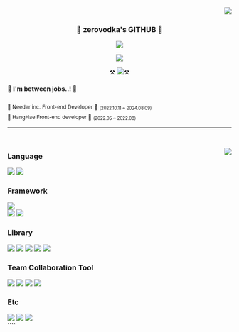 <div align="center">

  <img align="right" src="https://github-readme-stats.vercel.app/api?username=zerovodka&show_icons=true&theme=transparent&hide="/>

  <br />
  
  ### 🐳 zerovodka's GITHUB 🐳

 <a href="https://github.com/zerovodka"><img src="https://hits.seeyoufarm.com/api/count/incr/badge.svg?url=https%3A%2F%2Fgithub.com%2Fzerovodka&count_bg=%23000000&title_bg=%23000000&icon=github.svg&icon_color=%23E7E7E7&title=GitHub&edge_flat=false)"/></a>
 <!-- <a href="https://solved.ac/whddls889"><img src="http://mazassumnida.wtf/api/mini/generate_badge?boj=zerovodka"/></a> !-->
 <a href="https://velog.io/@zerovo_dka/posts"><img src="https://img.shields.io/badge/Velog-000000?style=flat-square&logo=velog&logoColor=white"/></a>

 ⚒️ <a href="https://zerovodka.tistory.com/"><img src="https://img.shields.io/badge/TISTORY BLOG-000000?style=flat-square&logo=tistory&logoColor=white"/></a>⚒️<br>


<div align="left">
  
<h4>👀 I'm between jobs..! 👀</h4>
<sub>🏅 Needer inc. Front-end Developer 🏅</sub> <sub><sub>(2022.10.11 ~ 2024.08.09)</sub></sub> <br />
<sub>🚢 HangHae Front-end developer 🚢</sub> <sub><sub>(2022.05 ~ 2022.08)</sub></sub>

<br />
</div>
</div>

 ---

<br />

<img align="right" src="https://github-readme-stats.vercel.app/api/top-langs/?username=zerovodka&theme=transparent&layout=compact&langs_count=10"/></a>

<div align="left">

### Language
<img src="https://img.shields.io/badge/Typescript-3178C6?style=for-the-badge&logo=typescript&logoColor=white"/>
<img src="https://img.shields.io/badge/JavaScript-F7DF1E?style=for-the-badge&logo=javascript&logoColor=white"/></a>

### Framework
<img src="https://img.shields.io/badge/next.js-%23000000.svg?&style=for-the-badge&logo=next.js&logoColor=white" />
<br/>
<img src="https://img.shields.io/badge/vue.js-%234FC08D.svg?&style=for-the-badge&logo=vue.js&logoColor=white" />
<img src="https://img.shields.io/badge/nuxt.js-%2300C58E.svg?&style=for-the-badge&logo=nuxt.js&logoColor=white" />

### Library
<img src="https://img.shields.io/badge/react-%2361DAFB.svg?&style=for-the-badge&logo=react&logoColor=white" />
<img src="https://img.shields.io/badge/jotai-%23000000.svg?&style=for-the-badge&logoColor=white" />
<img src="https://img.shields.io/badge/react%20query-%2361DAFB.svg?&style=for-the-badge&logoColor=white" />
<img src="https://img.shields.io/badge/react%20hook%20form-3178C6?&style=for-the-badge&logoColor=white" />
<img src="https://img.shields.io/badge/vanilla%20extract-ccfbf1?&style=for-the-badge&logoColor=white" />


### Team Collaboration Tool
<img src="https://img.shields.io/badge/slack-%234A154B.svg?&style=for-the-badge&logo=slack&logoColor=white" />
<img src="https://img.shields.io/badge/notion-%23000000.svg?&style=for-the-badge&logo=notion&logoColor=white" />
<img src="https://img.shields.io/badge/figma-%23F24E1E.svg?&style=for-the-badge&logo=figma&logoColor=white" />
<img src="https://img.shields.io/badge/storybook-%23FF4785.svg?&style=for-the-badge&logo=storybook&logoColor=white" />


### Etc
<img src="https://img.shields.io/badge/HTML5-E34F26?style=for-the-badge&logo=html5&logoColor=white"/>
<img src="https://img.shields.io/badge/CSS3-1572B6?style=for-the-badge&logo=css3&logoColor=white"/>
<img src="https://img.shields.io/badge/scss-%23FF4785?style=for-the-badge&logoColor=white"/>
<br>````